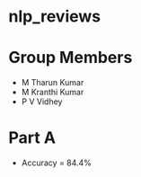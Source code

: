 # nlp_reviews
# Group Members
* M Tharun Kumar
* M Kranthi Kumar
* P V Vidhey

# Part A
* Accuracy = 84.4%
